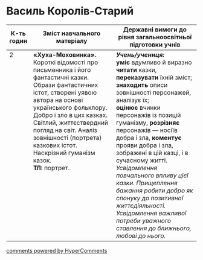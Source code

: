 <div id="hypercomments_widget" class="js-hypercomments-widget invisible"></div>

# Василь Королів-Старий

<table>
  <tr>
    <td width="10%" align="center"><b>К-ть годин</b></td>
    <td width="45%" align="center"><b>Зміст навчального матеріалу</b></td>
    <td width="45%" align="center"><b>Державні вимоги до рівня загальноосвітньої підготовки учнів</b></td>
  </tr>
<tbody>
  <tr>
<td width="10%" style="vertical-align:top !important;">2</td>
    <td width="45%" style="vertical-align:top !important;">
<b>«Хуха-Моховинка».</b> Короткі відомості про письменника і його фантастичні казки. Образи фантастичних істот, створені уявою автора на основі українського фольклору. Добро і зло в цих казках. Світлий, життєствердний погляд на світ. Аналіз зовнішності (портрета) казкових істот. Наскрізний гуманізм казок. <br>
<b>ТЛ:</b> портрет.
</td>
    <td width="45%" style="vertical-align:top !important;">
<i><b>Учень/учениця:</b></i><br>
<b>уміє</b> вдумливо й виразно <b>читати</b> казки, <b>переказувати</b> їхній зміст;<br> 
<b>знаходить</b> описи зовнішності персонажей, аналізує їх;<br> 
<b>оцінює</b> вчинки персонажів із позицій гуманізму, <b>розрізняє</b> персонажів — носіїв добра і зла, <b>коментує</b> прояви добра і зла, зображені в цій казці, і в сучасному житті. <br>
<i>Усвідомлення повчального впливу цієї казки. Прищеплення бажання робити добро як спонуку до позитивної життєдіяльності. Усвідомлення важливої потреби уважного ставлення до ближнього, любові до нього.</i></td>
  </tr>
</tbody>
</table>

<div class="js-hypercomments-container">
<a href="http://hypercomments.com" class="hc-link" title="comments widget">comments powered by HyperComments</a>
</div>